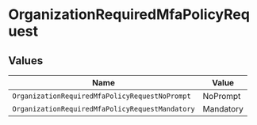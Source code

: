 # OrganizationRequiredMfaPolicyRequest


## Values

| Name                                            | Value                                           |
| ----------------------------------------------- | ----------------------------------------------- |
| `OrganizationRequiredMfaPolicyRequestNoPrompt`  | NoPrompt                                        |
| `OrganizationRequiredMfaPolicyRequestMandatory` | Mandatory                                       |